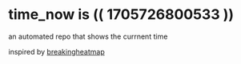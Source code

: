# time_now is (( 1705726800533 ))

an automated repo that shows the currnent time

inspired by [breakingheatmap](https://github.com/breakingheatmap/breakingheatmap)